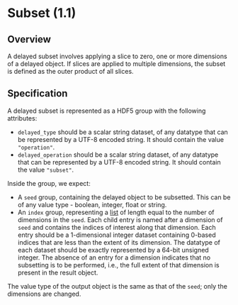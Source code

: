 

# Subset (1.1)

## Overview

A delayed subset involves applying a slice to zero, one or more dimensions of a delayed object.
If slices are applied to multiple dimensions, the subset is defined as the outer product of all slices.

## Specification

A delayed subset is represented as a HDF5 group with the following attributes:

- `delayed_type` should be a scalar string dataset, of any datatype that can be represented by a UTF-8 encoded string.
  It should contain the value `"operation"`.
- `delayed_operation` should be a scalar string dataset, of any datatype that can be represented by a UTF-8 encoded string.
  It should contain the value `"subset"`.

Inside the group, we expect:

- A `seed` group, containing the delayed object to be subsetted. 
  This can be of any value type - boolean, integer, float or string.
- An `index` group, representing a [list](_general.md#lists) of length equal to the number of dimensions in the `seed`.
  Each child entry is named after a dimension of `seed` and contains the indices of interest along that dimension.
  Each entry should be a 1-dimensional integer dataset containing 0-based indices that are less than the extent of its dimension.
  The datatype of each dataset should be exactly represented by a 64-bit unsigned integer.
  The absence of an entry for a dimension indicates that no subsetting is to be performed, i.e., the full extent of that dimension is present in the result object.

The value type of the output object is the same as that of the `seed`; only the dimensions are changed.
